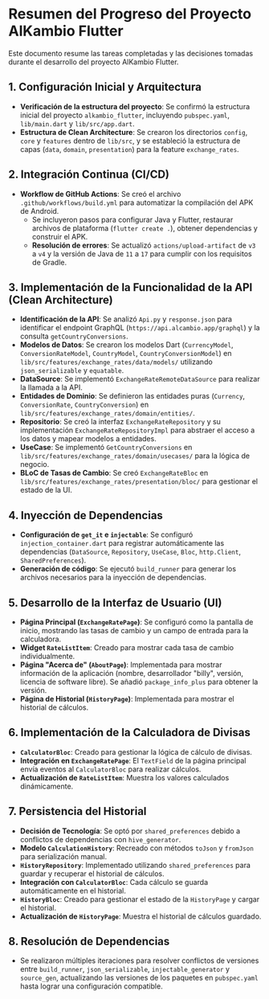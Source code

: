 # Resumen del Progreso del Proyecto AlKambio Flutter

Este documento resume las tareas completadas y las decisiones tomadas durante el desarrollo del proyecto AlKambio Flutter.

## 1. Configuración Inicial y Arquitectura

*   **Verificación de la estructura del proyecto**: Se confirmó la estructura inicial del proyecto `alkambio_flutter`, incluyendo `pubspec.yaml`, `lib/main.dart` y `lib/src/app.dart`.
*   **Estructura de Clean Architecture**: Se crearon los directorios `config`, `core` y `features` dentro de `lib/src`, y se estableció la estructura de capas (`data`, `domain`, `presentation`) para la feature `exchange_rates`.

## 2. Integración Continua (CI/CD)

*   **Workflow de GitHub Actions**: Se creó el archivo `.github/workflows/build.yml` para automatizar la compilación del APK de Android.
    *   Se incluyeron pasos para configurar Java y Flutter, restaurar archivos de plataforma (`flutter create .`), obtener dependencias y construir el APK.
    *   **Resolución de errores**: Se actualizó `actions/upload-artifact` de `v3` a `v4` y la versión de Java de `11` a `17` para cumplir con los requisitos de Gradle.

## 3. Implementación de la Funcionalidad de la API (Clean Architecture)

*   **Identificación de la API**: Se analizó `Api.py` y `response.json` para identificar el endpoint GraphQL (`https://api.alcambio.app/graphql`) y la consulta `getCountryConversions`.
*   **Modelos de Datos**: Se crearon los modelos Dart (`CurrencyModel`, `ConversionRateModel`, `CountryModel`, `CountryConversionModel`) en `lib/src/features/exchange_rates/data/models/` utilizando `json_serializable` y `equatable`.
*   **DataSource**: Se implementó `ExchangeRateRemoteDataSource` para realizar la llamada a la API.
*   **Entidades de Dominio**: Se definieron las entidades puras (`Currency`, `ConversionRate`, `CountryConversion`) en `lib/src/features/exchange_rates/domain/entities/`.
*   **Repositorio**: Se creó la interfaz `ExchangeRateRepository` y su implementación `ExchangeRateRepositoryImpl` para abstraer el acceso a los datos y mapear modelos a entidades.
*   **UseCase**: Se implementó `GetCountryConversions` en `lib/src/features/exchange_rates/domain/usecases/` para la lógica de negocio.
*   **BLoC de Tasas de Cambio**: Se creó `ExchangeRateBloc` en `lib/src/features/exchange_rates/presentation/bloc/` para gestionar el estado de la UI.

## 4. Inyección de Dependencias

*   **Configuración de `get_it` e `injectable`**: Se configuró `injection_container.dart` para registrar automáticamente las dependencias (`DataSource`, `Repository`, `UseCase`, `Bloc`, `http.Client`, `SharedPreferences`).
*   **Generación de código**: Se ejecutó `build_runner` para generar los archivos necesarios para la inyección de dependencias.

## 5. Desarrollo de la Interfaz de Usuario (UI)

*   **Página Principal (`ExchangeRatePage`)**: Se configuró como la pantalla de inicio, mostrando las tasas de cambio y un campo de entrada para la calculadora.
*   **Widget `RateListItem`**: Creado para mostrar cada tasa de cambio individualmente.
*   **Página "Acerca de" (`AboutPage`)**: Implementada para mostrar información de la aplicación (nombre, desarrollador "billy", versión, licencia de software libre). Se añadió `package_info_plus` para obtener la versión.
*   **Página de Historial (`HistoryPage`)**: Implementada para mostrar el historial de cálculos.

## 6. Implementación de la Calculadora de Divisas

*   **`CalculatorBloc`**: Creado para gestionar la lógica de cálculo de divisas.
*   **Integración en `ExchangeRatePage`**: El `TextField` de la página principal envía eventos al `CalculatorBloc` para realizar cálculos.
*   **Actualización de `RateListItem`**: Muestra los valores calculados dinámicamente.

## 7. Persistencia del Historial

*   **Decisión de Tecnología**: Se optó por `shared_preferences` debido a conflictos de dependencias con `hive_generator`.
*   **Modelo `CalculationHistory`**: Recreado con métodos `toJson` y `fromJson` para serialización manual.
*   **`HistoryRepository`**: Implementado utilizando `shared_preferences` para guardar y recuperar el historial de cálculos.
*   **Integración con `CalculatorBloc`**: Cada cálculo se guarda automáticamente en el historial.
*   **`HistoryBloc`**: Creado para gestionar el estado de la `HistoryPage` y cargar el historial.
*   **Actualización de `HistoryPage`**: Muestra el historial de cálculos guardado.

## 8. Resolución de Dependencias

*   Se realizaron múltiples iteraciones para resolver conflictos de versiones entre `build_runner`, `json_serializable`, `injectable_generator` y `source_gen`, actualizando las versiones de los paquetes en `pubspec.yaml` hasta lograr una configuración compatible.
